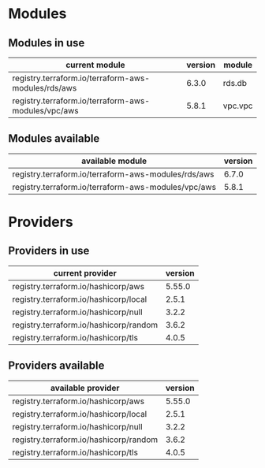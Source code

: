 # Modules

## Modules in use

current module | version | module
-------------- | ------- | ------
registry.terraform.io/terraform-aws-modules/rds/aws | 6.3.0 | rds.db
registry.terraform.io/terraform-aws-modules/vpc/aws | 5.8.1 | vpc.vpc

## Modules available

available module | version
---------------- | -------
registry.terraform.io/terraform-aws-modules/rds/aws | 6.7.0
registry.terraform.io/terraform-aws-modules/vpc/aws | 5.8.1

# Providers

## Providers in use

current provider | version
---------------- | -------
registry.terraform.io/hashicorp/aws | 5.55.0
registry.terraform.io/hashicorp/local | 2.5.1
registry.terraform.io/hashicorp/null | 3.2.2
registry.terraform.io/hashicorp/random | 3.6.2
registry.terraform.io/hashicorp/tls | 4.0.5

## Providers available

available provider | version
------------------ | -------
registry.terraform.io/hashicorp/aws | 5.55.0
registry.terraform.io/hashicorp/local | 2.5.1
registry.terraform.io/hashicorp/null | 3.2.2
registry.terraform.io/hashicorp/random | 3.6.2
registry.terraform.io/hashicorp/tls | 4.0.5
